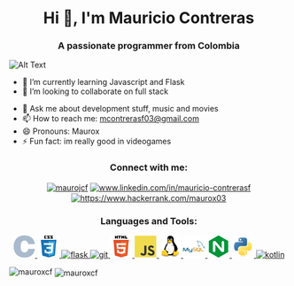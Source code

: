 <h1 align="center">Hi 👋, I'm Mauricio Contreras</h1>
<h3 align="center">A passionate programmer from Colombia</h3>

![Alt Text](https://media.giphy.com/media/13HgwGsXF0aiGY/giphy.gif)

<!-- - 🔭 I’m currently working on ... -->
- 🌱 I’m currently learning Javascript and Flask
- 👯 I’m looking to collaborate on full stack
<!-- - 🤔 I’m looking for help with ... -->
- 💬 Ask me about development stuff, music and movies 
- 📫 How to reach me: mcontrerasf03@gmail.com
- 😄 Pronouns: Maurox
- ⚡ Fun fact: im really good in videogames


<h3 align="center">Connect with me:</h3>
<p align="center">
<a href="https://twitter.com/maurojcf" target="blank"><img align="center" src="https://cdn.jsdelivr.net/npm/simple-icons@3.0.1/icons/twitter.svg" alt="maurojcf" height="30" width="40" /></a>
<a href="https://linkedin.com/in/www.linkedin.com/in/mauricio-contrerasf" target="blank"><img align="center" src="https://cdn.jsdelivr.net/npm/simple-icons@3.0.1/icons/linkedin.svg" alt="www.linkedin.com/in/mauricio-contrerasf" height="30" width="40" /></a>
<a href="https://www.hackerrank.com/https://www.hackerrank.com/maurox03" target="blank"><img align="center" src="https://cdn.jsdelivr.net/npm/simple-icons@3.0.1/icons/hackerrank.svg" alt="https://www.hackerrank.com/maurox03" height="30" width="40" /></a>
</p>

<h3 align="center">Languages and Tools:</h3>
<p align="center"> <a href="https://www.cprogramming.com/" target="_blank"> <img src="https://raw.githubusercontent.com/devicons/devicon/master/icons/c/c-original.svg" alt="c" width="40" height="40"/> </a> <a href="https://www.w3schools.com/css/" target="_blank"> <img src="https://raw.githubusercontent.com/devicons/devicon/master/icons/css3/css3-original-wordmark.svg" alt="css3" width="40" height="40"/> </a> <a href="https://flask.palletsprojects.com/" target="_blank"> <img src="https://www.vectorlogo.zone/logos/pocoo_flask/pocoo_flask-icon.svg" alt="flask" width="40" height="40"/> </a> <a href="https://git-scm.com/" target="_blank"> <img src="https://www.vectorlogo.zone/logos/git-scm/git-scm-icon.svg" alt="git" width="40" height="40"/> </a> <a href="https://www.w3.org/html/" target="_blank"> <img src="https://raw.githubusercontent.com/devicons/devicon/master/icons/html5/html5-original-wordmark.svg" alt="html5" width="40" height="40"/> </a> <a href="https://developer.mozilla.org/en-US/docs/Web/JavaScript" target="_blank"> <img src="https://raw.githubusercontent.com/devicons/devicon/master/icons/javascript/javascript-original.svg" alt="javascript" width="40" height="40"/> </a> <a href="https://www.linux.org/" target="_blank"> <img src="https://raw.githubusercontent.com/devicons/devicon/master/icons/linux/linux-original.svg" alt="linux" width="40" height="40"/> </a> <a href="https://www.mysql.com/" target="_blank"> <img src="https://raw.githubusercontent.com/devicons/devicon/master/icons/mysql/mysql-original-wordmark.svg" alt="mysql" width="40" height="40"/> </a> <a href="https://www.nginx.com" target="_blank"> <img src="https://raw.githubusercontent.com/devicons/devicon/master/icons/nginx/nginx-original.svg" alt="nginx" width="40" height="40"/> </a> <a href="https://www.python.org" target="_blank"> <img src="https://raw.githubusercontent.com/devicons/devicon/master/icons/python/python-original.svg" alt="python" width="40" height="40"/> </a> 
<a href="https://kotlinlang.org" target="_blank"> <img src="https://www.vectorlogo.zone/logos/kotlinlang/kotlinlang-icon.svg" alt="kotlin" width="40" height="40"/> </a> </p>

<p><img align="left" src="https://github-readme-stats.vercel.app/api/top-langs?username=mauroxcf&show_icons=true&locale=en&layout=compact" alt="mauroxcf" /></p>

<p>&nbsp;<img align="center" src="https://github-readme-stats.vercel.app/api?username=mauroxcf&show_icons=true&locale=en" alt="mauroxcf" /></p>
